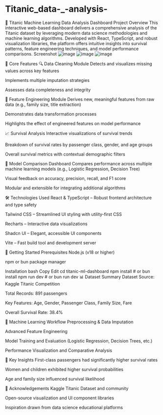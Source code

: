 # Titanic_data-_-analysis-

🚢 Titanic Machine Learning Data Analysis Dashboard
Project Overview
This interactive web-based dashboard delivers a comprehensive analysis of the Titanic dataset by leveraging modern data science methodologies and machine learning algorithms. Developed with React, TypeScript, and robust visualization libraries, the platform offers intuitive insights into survival patterns, feature engineering techniques, and model performance comparisons.
Screenshot
![image](https://github.com/user-attachments/assets/42164fb3-64b2-4378-960c-b7a3daec5010)
![image](https://github.com/user-attachments/assets/fc34e71f-f18a-46e9-855f-038fefa11383)
![image](https://github.com/user-attachments/assets/5ea0d76b-c8d0-476c-865a-dabcfa3251c6)




🌟 Core Features
🔍 Data Cleaning Module
Detects and visualizes missing values across key features

Implements multiple imputation strategies

Assesses data completeness and integrity

🧠 Feature Engineering Module
Derives new, meaningful features from raw data (e.g., family size, title extraction)

Demonstrates data transformation processes

Highlights the effect of engineered features on model performance

📈 Survival Analysis
Interactive visualizations of survival trends

Breakdown of survival rates by passenger class, gender, and age groups

Overall survival metrics with contextual demographic filters

🤖 Model Comparison Dashboard
Compares performance across multiple machine learning models (e.g., Logistic Regression, Decision Tree)

Visual feedback on accuracy, precision, recall, and F1 score

Modular and extensible for integrating additional algorithms

🛠 Technologies Used
React & TypeScript – Robust frontend architecture and type safety

Tailwind CSS – Streamlined UI styling with utility-first CSS

Recharts – Interactive data visualizations

Shadcn UI – Elegant, accessible UI components

Vite – Fast build tool and development server

🚀 Getting Started
Prerequisites
Node.js (v18 or higher)

npm or bun package manager

Installation
bash
Copy
Edit
cd titanic-ml-dashboard
npm install # or bun install
npm run dev # or bun run dev
📊 Dataset Summary
Dataset Source: Kaggle Titanic Competition

Total Records: 891 passengers

Key Features: Age, Gender, Passenger Class, Family Size, Fare

Overall Survival Rate: 38.4%

🤖 Machine Learning Workflow
Preprocessing & Data Imputation

Advanced Feature Engineering

Model Training and Evaluation (Logistic Regression, Decision Trees, etc.)

Performance Visualization and Comparative Analysis

📌 Key Insights
First-class passengers had significantly higher survival rates

Women and children exhibited higher survival probabilities

Age and family size influenced survival likelihood

🙏 Acknowledgements
Kaggle Titanic Dataset and community

Open-source visualization and UI component libraries

Inspiration drawn from data science educational platforms

